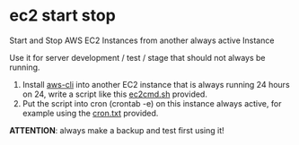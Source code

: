 # ec2 start stop

Start and Stop AWS EC2 Instances from another always active Instance

Use it for server development / test / stage that should not always be running.

1. Install [aws-cli](https://aws.amazon.com/it/cli/) into another EC2 instance that is always running 24 hours on 24, write a script like this [ec2cmd.sh](./ec2cmd.sh) provided.
2. Put the script into cron (crontab -e) on this instance always active, for example using the [cron.txt](./cron.txt) provided.

**ATTENTION**: always make a backup and test first using it!
